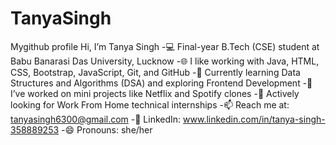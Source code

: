# TanyaSingh
Mygithub profile
Hi, I’m Tanya Singh
 -💻 Final-year B.Tech (CSE) student at Babu Banarasi Das University, Lucknow
 -🌐 I like working with Java, HTML, CSS, Bootstrap, JavaScript, Git, and GitHub
 -🎯 Currently learning Data Structures and Algorithms (DSA) and exploring Frontend Development
 -🔨 I’ve worked on mini projects like Netflix and Spotify clones
 -👀 Actively looking for Work From Home technical internships
 -📫 Reach me at: tanyasingh6300@gmail.com
 -💼 LinkedIn: www.linkedin.com/in/tanya-singh-358889253
 -😄 Pronouns: she/her


